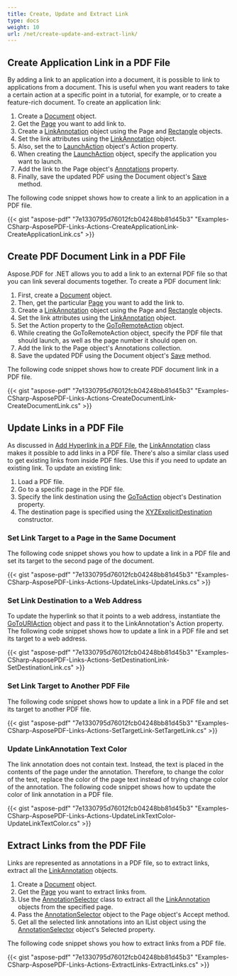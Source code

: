 ```yaml
---
title: Create, Update and Extract Link
type: docs
weight: 10
url: /net/create-update-and-extract-link/
---
```


## **Create Application Link in a PDF File**
By adding a link to an application into a document, it is possible to link to applications from a document. This is useful when you want readers to take a certain action at a specific point in a tutorial, for example, or to create a feature-rich document. To create an application link:

1. Create a [Document](https://apireference.aspose.com/net/pdf/aspose.pdf/document) object.
1. Get the [Page](https://apireference.aspose.com/net/pdf/aspose.pdf/page) you want to add link to.
1. Create a [LinkAnnotation](https://apireference.aspose.com/net/pdf/aspose.pdf.annotations/linkannotation) object using the Page and [Rectangle](https://apireference.aspose.com/net/pdf/aspose.pdf/rectangle) objects.
1. Set the link attributes using the [LinkAnnotation](https://apireference.aspose.com/net/pdf/aspose.pdf.annotations/linkannotation) object.
1. Also, set the to [LaunchAction](https://apireference.aspose.com/net/pdf/aspose.pdf.annotations/launchaction) object's Action property.
1. When creating the [LaunchAction](https://apireference.aspose.com/net/pdf/aspose.pdf.annotations/launchaction) object, specify the application you want to launch.
1. Add the link to the Page object's [Annotations](https://apireference.aspose.com/net/pdf/aspose.pdf/page/properties/annotations) property.
1. Finally, save the updated PDF using the Document object's [Save](https://apireference.aspose.com/net/pdf/aspose.pdf/document/methods/save) method.

The following code snippet shows how to create a link to an application in a PDF file.

{{< gist "aspose-pdf" "7e1330795d76012fcb04248bb81d45b3" "Examples-CSharp-AsposePDF-Links-Actions-CreateApplicationLink-CreateApplicationLink.cs" >}}
## **Create PDF Document Link in a PDF File**
Aspose.PDF for .NET allows you to add a link to an external PDF file so that you can link several documents together. To create a PDF document link:

1. First, create a [Document](https://apireference.aspose.com/net/pdf/aspose.pdf/document) object.
1. Then, get the particular [Page](https://apireference.aspose.com/net/pdf/aspose.pdf/page) you want to add the link to.
1. Create a [LinkAnnotation](https://apireference.aspose.com/net/pdf/aspose.pdf.annotations/linkannotation) object using the Page and [Rectangle](https://apireference.aspose.com/net/pdf/aspose.pdf/rectangle) objects.
1. Set the link attributes using the [LinkAnnotation](https://apireference.aspose.com/net/pdf/aspose.pdf.annotations/linkannotation) object.
1. Set the Action property to the [GoToRemoteAction](https://apireference.aspose.com/net/pdf/aspose.pdf.annotations/gotoremoteaction) object.
1. While creating the GoToRemoteAction object, specify the PDF file that should launch, as well as the page number it should open on.
1. Add the link to the Page object's Annotations collection.
1. Save the updated PDF using the Document object's [Save](https://apireference.aspose.com/net/pdf/aspose.pdf/document/methods/save) method.

The following code snippet shows how to create PDF document link in a PDF file.

{{< gist "aspose-pdf" "7e1330795d76012fcb04248bb81d45b3" "Examples-CSharp-AsposePDF-Links-Actions-CreateDocumentLink-CreateDocumentLink.cs" >}}
## **Update Links in a PDF File**
As discussed in [Add Hyperlink in a PDF File](https://docs.aspose.com/pdf/net/add-and-get-hyperlink/), the [LinkAnnotation](https://apireference.aspose.com/net/pdf/aspose.pdf.annotations/linkannotation) class makes it possible to add links in a PDF file. There's also a similar class used to get existing links from inside PDF files. Use this if you need to update an existing link. To update an existing link:

1. Load a PDF file.
1. Go to a specific page in the PDF file.
1. Specify the link destination using the [GoToAction](https://apireference.aspose.com/net/pdf/aspose.pdf.annotations/gotoaction) object's Destination property.
1. The destination page is specified using the [](http://www.aspose.com/api/net/pdf/aspose.pdf.interactivefeatures/xyzexplicitdestination)[XYZExplicitDestination](https://apireference.aspose.com/net/pdf/aspose.pdf.annotations/xyzexplicitdestination) constructor.
### **Set Link Target to a Page in the Same Document**
The following code snippet shows you how to update a link in a PDF file and set its target to the second page of the document.

{{< gist "aspose-pdf" "7e1330795d76012fcb04248bb81d45b3" "Examples-CSharp-AsposePDF-Links-Actions-UpdateLinks-UpdateLinks.cs" >}}
### **Set Link Destination to a Web Address**
To update the hyperlink so that it points to a web address, instantiate the [GoToURIAction](https://apireference.aspose.com/net/pdf/aspose.pdf.annotations/gotouriaction) object and pass it to the LinkAnnotation's Action property. The following code snippet shows how to update a link in a PDF file and set its target to a web address.

{{< gist "aspose-pdf" "7e1330795d76012fcb04248bb81d45b3" "Examples-CSharp-AsposePDF-Links-Actions-SetDestinationLink-SetDestinationLink.cs" >}}
### **Set Link Target to Another PDF File**
The following code snippet shows how to update a link in a PDF file and set its target to another PDF file.

{{< gist "aspose-pdf" "7e1330795d76012fcb04248bb81d45b3" "Examples-CSharp-AsposePDF-Links-Actions-SetTargetLink-SetTargetLink.cs" >}}
### **Update LinkAnnotation Text Color**
The link annotation does not contain text. Instead, the text is placed in the contents of the page under the annotation. Therefore, to change the color of the text, replace the color of the page text instead of trying change color of the annotation. The following code snippet shows how to update the color of link annotation in a PDF file.

{{< gist "aspose-pdf" "7e1330795d76012fcb04248bb81d45b3" "Examples-CSharp-AsposePDF-Links-Actions-UpdateLinkTextColor-UpdateLinkTextColor.cs" >}}
## **Extract Links from the PDF File**
Links are represented as annotations in a PDF file, so to extract links, extract all the [LinkAnnotation](https://apireference.aspose.com/net/pdf/aspose.pdf.annotations/linkannotation) objects.

1. Create a [Document](https://apireference.aspose.com/net/pdf/aspose.pdf/document) object.
1. Get the [Page](https://apireference.aspose.com/net/pdf/aspose.pdf/page) you want to extract links from.
1. Use the [AnnotationSelector](https://apireference.aspose.com/net/pdf/aspose.pdf.annotations/annotationselector) class to extract all the [LinkAnnotation](https://apireference.aspose.com/net/pdf/aspose.pdf.annotations/linkannotation) objects from the specified page.
1. Pass the [AnnotationSelector](https://apireference.aspose.com/net/pdf/aspose.pdf.annotations/annotationselector) object to the Page object's Accept method.
1. Get all the selected link annotations into an IList object using the [AnnotationSelector](https://apireference.aspose.com/net/pdf/aspose.pdf.annotations/annotationselector) object's Selected property.

The following code snippet shows you how to extract links from a PDF file.

{{< gist "aspose-pdf" "7e1330795d76012fcb04248bb81d45b3" "Examples-CSharp-AsposePDF-Links-Actions-ExtractLinks-ExtractLinks.cs" >}}
